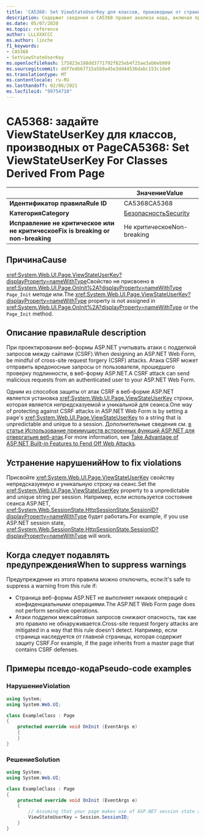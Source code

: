 ```yaml
---
title: 'CA5368: Set ViewStateUserKey для классов, производных от страницы (анализ кода)'
description: Содержит сведения о CA5368 правил анализа кода, включая причины, способы устранения нарушений и время их подавления.
ms.date: 05/07/2020
ms.topic: reference
author: LLLXXXCCC
ms.author: linche
f1_keywords:
- CA5368
- SetViewStateUserKey
ms.openlocfilehash: 175823e188dd3771792f825eb4f25ae3ab6eb909
ms.sourcegitcommit: ddf7edb67715a5b9a45e3dd44536dabc153c1de0
ms.translationtype: MT
ms.contentlocale: ru-RU
ms.lasthandoff: 02/06/2021
ms.locfileid: "99754710"
---
```

# <a name="ca5368-set-viewstateuserkey-for-classes-derived-from-page"></a><span data-ttu-id="fdf41-103">CA5368: задайте ViewStateUserKey для классов, производных от Page</span><span class="sxs-lookup"><span data-stu-id="fdf41-103">CA5368: Set ViewStateUserKey For Classes Derived From Page</span></span>

| | <span data-ttu-id="fdf41-104">Значение</span><span class="sxs-lookup"><span data-stu-id="fdf41-104">Value</span></span> |
|-|-|
| <span data-ttu-id="fdf41-105">**Идентификатор правила**</span><span class="sxs-lookup"><span data-stu-id="fdf41-105">**Rule ID**</span></span> |<span data-ttu-id="fdf41-106">CA5368</span><span class="sxs-lookup"><span data-stu-id="fdf41-106">CA5368</span></span>|
| <span data-ttu-id="fdf41-107">**Категория**</span><span class="sxs-lookup"><span data-stu-id="fdf41-107">**Category**</span></span> |[<span data-ttu-id="fdf41-108">Безопасность</span><span class="sxs-lookup"><span data-stu-id="fdf41-108">Security</span></span>](security-warnings.md)|
| <span data-ttu-id="fdf41-109">**Исправление не критическое или не критическое**</span><span class="sxs-lookup"><span data-stu-id="fdf41-109">**Fix is breaking or non-breaking**</span></span> |<span data-ttu-id="fdf41-110">Не критическое</span><span class="sxs-lookup"><span data-stu-id="fdf41-110">Non-breaking</span></span>|

## <a name="cause"></a><span data-ttu-id="fdf41-111">Причина</span><span class="sxs-lookup"><span data-stu-id="fdf41-111">Cause</span></span>

<span data-ttu-id="fdf41-112"><xref:System.Web.UI.Page.ViewStateUserKey?displayProperty=nameWithType>Свойство не присвоено в <xref:System.Web.UI.Page.OnInit%2A?displayProperty=nameWithType> `Page_Init` методе или.</span><span class="sxs-lookup"><span data-stu-id="fdf41-112">The <xref:System.Web.UI.Page.ViewStateUserKey?displayProperty=nameWithType> property is not assigned in <xref:System.Web.UI.Page.OnInit%2A?displayProperty=nameWithType> or the `Page_Init` method.</span></span>

## <a name="rule-description"></a><span data-ttu-id="fdf41-113">Описание правила</span><span class="sxs-lookup"><span data-stu-id="fdf41-113">Rule description</span></span>

<span data-ttu-id="fdf41-114">При проектировании веб-формы ASP.NET учитывать атаки с подделкой запросов между сайтами (CSRF).</span><span class="sxs-lookup"><span data-stu-id="fdf41-114">When designing an ASP.NET Web Form, be mindful of cross-site request forgery (CSRF) attacks.</span></span> <span data-ttu-id="fdf41-115">Атака CSRF может отправить вредоносные запросы от пользователя, прошедшего проверку подлинности, в веб-форму ASP.NET.</span><span class="sxs-lookup"><span data-stu-id="fdf41-115">A CSRF attack can send malicious requests from an authenticated user to your ASP.NET Web Form.</span></span>

<span data-ttu-id="fdf41-116">Одним из способов защиты от атак CSRF в веб-форме ASP.NET является установка <xref:System.Web.UI.Page.ViewStateUserKey> строки, которая является непредсказуемой и уникальной для сеанса.</span><span class="sxs-lookup"><span data-stu-id="fdf41-116">One way of protecting against CSRF attacks in ASP.NET Web Form is by setting a page's <xref:System.Web.UI.Page.ViewStateUserKey> to a string that is unpredictable and unique to a session.</span></span> <span data-ttu-id="fdf41-117">Дополнительные сведения см. [в статье Использование преимуществ встроенных функций ASP.NET для отвергатьия веб-атак](/previous-versions/dotnet/articles/ms972969(v=msdn.10)#viewstateuserkey).</span><span class="sxs-lookup"><span data-stu-id="fdf41-117">For more information, see [Take Advantage of ASP.NET Built-in Features to Fend Off Web Attacks](/previous-versions/dotnet/articles/ms972969(v=msdn.10)#viewstateuserkey).</span></span>

## <a name="how-to-fix-violations"></a><span data-ttu-id="fdf41-118">Устранение нарушений</span><span class="sxs-lookup"><span data-stu-id="fdf41-118">How to fix violations</span></span>

<span data-ttu-id="fdf41-119">Присвойте <xref:System.Web.UI.Page.ViewStateUserKey> свойству непредсказуемую и уникальную строку на сеанс.</span><span class="sxs-lookup"><span data-stu-id="fdf41-119">Set the <xref:System.Web.UI.Page.ViewStateUserKey> property to a unpredictable and unique string per session.</span></span> <span data-ttu-id="fdf41-120">Например, если используется состояние сеанса ASP.NET, <xref:System.Web.SessionState.HttpSessionState.SessionID?displayProperty=nameWithType> будет работать.</span><span class="sxs-lookup"><span data-stu-id="fdf41-120">For example, if you use ASP.NET session state, <xref:System.Web.SessionState.HttpSessionState.SessionID?displayProperty=nameWithType> will work.</span></span>

## <a name="when-to-suppress-warnings"></a><span data-ttu-id="fdf41-121">Когда следует подавлять предупреждения</span><span class="sxs-lookup"><span data-stu-id="fdf41-121">When to suppress warnings</span></span>

<span data-ttu-id="fdf41-122">Предупреждение из этого правила можно отключить, если:</span><span class="sxs-lookup"><span data-stu-id="fdf41-122">It's safe to suppress a warning from this rule if:</span></span>

- <span data-ttu-id="fdf41-123">Страница веб-формы ASP.NET не выполняет никаких операций с конфиденциальными операциями.</span><span class="sxs-lookup"><span data-stu-id="fdf41-123">The ASP.NET Web Form page does not perform sensitive operations.</span></span>
- <span data-ttu-id="fdf41-124">Атаки подделки межсайтовых запросов снижают опасность, так как это правило не обнаруживается.</span><span class="sxs-lookup"><span data-stu-id="fdf41-124">Cross-site request forgery attacks are mitigated in a way that this rule doesn't detect.</span></span> <span data-ttu-id="fdf41-125">Например, если страница наследуется от главной страницы, которая содержит защиту CSRF.</span><span class="sxs-lookup"><span data-stu-id="fdf41-125">For example, if the page inherits from a master page that contains CSRF defenses.</span></span>

## <a name="pseudo-code-examples"></a><span data-ttu-id="fdf41-126">Примеры псевдо-кода</span><span class="sxs-lookup"><span data-stu-id="fdf41-126">Pseudo-code examples</span></span>

### <a name="violation"></a><span data-ttu-id="fdf41-127">Нарушение</span><span class="sxs-lookup"><span data-stu-id="fdf41-127">Violation</span></span>

```csharp
using System;
using System.Web.UI;

class ExampleClass : Page
{
    protected override void OnInit (EventArgs e)
    {
    }
}
```

### <a name="solution"></a><span data-ttu-id="fdf41-128">Решение</span><span class="sxs-lookup"><span data-stu-id="fdf41-128">Solution</span></span>

```csharp
using System;
using System.Web.UI;

class ExampleClass : Page
{
    protected override void OnInit (EventArgs e)
    {
        // Assuming that your page makes use of ASP.NET session state and the SessionID is stable.
        ViewStateUserKey = Session.SessionID;
    }
}
```

